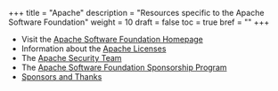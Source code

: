 +++
title = "Apache"
description = "Resources specific to the Apache Software Foundation"
weight = 10
draft = false
toc = true
bref = ""
+++

* Visit the [Apache Software Foundation Homepage](https://apache.org)
* Information about the [Apache Licenses](https://www.apache.org/licenses/)
* The [Apache Security Team](https://www.apache.org/security/)
* The [Apache Software Foundation Sponsorship Program](https://www.apache.org/foundation/sponsorship.html)
* [Sponsors and Thanks](https://www.apache.org/foundation/thanks.html)